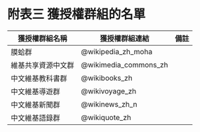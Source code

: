 # 附表三 獲授權群組的名單

| 獲授權群組名稱     | 獲授權群組連結 | 備註 |
| ------------------ | -------------- | ---- |
| 膜蛤群             | @wikipedia_zh_moha |  |
| 維基共享資源中文群 | @wikimedia_commons_zh |  |
| 中文維基教科書群   | @wikibooks_zh  |  |
| 中文維基導遊群     | @wikivoyage_zh |  |
| 中文維基新聞群     | @wikinews_zh_n |  |
| 中文維基語錄群     | @wikiquote_zh  |  |

